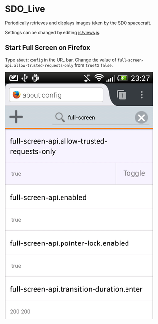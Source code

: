SDO_Live
========

Periodically retrieves and displays images taken by the SDO spacecraft.

Settings can be changed by editing [js/views.js](js/views.js). 

Start Full Screen on Firefox
----------------------------

Type `about:config` in the URL bar. Change the value of `full-screen-api.allow-trusted-requests-only` from `true` to `false`.

![Firefox Config Editor](doc/firefox_fullscreen_setting.png)

